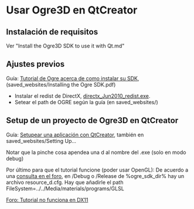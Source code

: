 # Usar Ogre3D en QtCreator

## Instalación de requisitos

Ver "Install the Ogre3D SDK to use it with Qt.md"

## Ajustes previos

Guía: [Tutorial de Ogre acerca de como instalar su SDK](http://www.ogre3d.org/tikiwiki/tiki-index.php?page=Installing+the+Ogre+SDK), (saved_websites/Installing the Ogre SDK.pdf)

- Instalar el redist de DirectX, [directx_Jun2010_redist.exe](http://www.microsoft.com/en-au/download/details.aspx?id=8109).
- Setear el path de OGRE según la guía (en saved_websites/) 

## Setup de un proyecto de Ogre3D en QtCreator

Guía: [Setupear una aplicación con QtCreator](http://www.ogre3d.org/tikiwiki/tiki-index.php?page=Setting+Up+An+Application+-+QtCreator), también en saved_websites/Setting Up...


Notar que la pinche cosa apendea una d al nombre del .exe (solo en modo debug) 

 
Por último para que el tutorial funcione (poder usar OpenGL): 
De acuerdo a una [consulta en el foro](http://www.ogre3d.org/forums/viewtopic.php?f=2&t=85562), en /Debug o /Release de %ogre_sdk_dir% hay un archivo resource_d.cfg.
Hay que añadirle el path  
    FileSystem=../../Media/materials/programs/GLSL 


[Foro: Tutorial no funciona en DX11](http://www.ogre3d.org/forums/viewtopic.php?f=2&t=81280)

